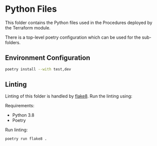 # Python Files

This folder contains the Python files used in the Procedures deployed by the Terraform module.

There is a top-level poetry configuration which can be used for the sub-folders.

## Environment Configuration

```bash
poetry install --with test,dev
```

## Linting

Linting of this folder is handled by [flake8](https://flake8.pycqa.org/en/latest/index.html). Run the linting using:

Requirements:

- Python 3.8
- Poetry

Run linting:

```bash
poetry run flake8 .
```
